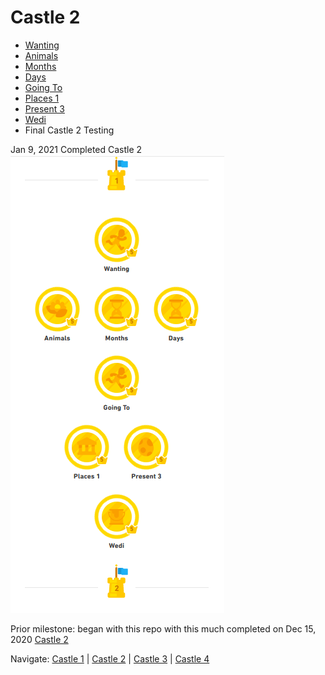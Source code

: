 # Castle 2
* [Wanting](https://github.com/EO4wellness/T-I-L/blob/main/polyglot/gales/Castle-2/Wanting.md)<br>
* [Animals](https://github.com/EO4wellness/T-I-L/blob/main/polyglot/gales/Castle-2/Animals.md)<br> 
* [Months](https://github.com/EO4wellness/T-I-L/blob/main/polyglot/gales/Castle-2/Months.md)<br>
* [Days](https://github.com/EO4wellness/T-I-L/blob/main/polyglot/gales/Castle-2/Days.md)<br>
* [Going To](https://github.com/EO4wellness/T-I-L/blob/main/polyglot/gales/Castle-2/Going-To.md)<br>
* [Places 1](https://github.com/EO4wellness/T-I-L/blob/main/polyglot/gales/Castle-2/Places.MD) <br>
* [Present 3](https://github.com/EO4wellness/T-I-L/blob/main/polyglot/gales/Castle-2/Present3.md) <br>
* [Wedi](https://github.com/EO4wellness/T-I-L/blob/main/polyglot/gales/Castle-2/Wedi)<br>
* Final Castle 2 Testing 

Jan 9, 2021 Completed Castle 2
![Castle2](https://github.com/EO4wellness/T-I-L/blob/main/polyglot/gales/Castle-2/2021-01-02-finished-castle2.png)


Prior milestone: began with this repo with this much completed on Dec 15, 2020 [Castle 2](https://github.com/EO4wellness/T-I-L/blob/main/polyglot/gales/images/Welsh-Castle-2.png)<br>


Navigate: [Castle 1](https://github.com/EO4wellness/T-I-L/blob/main/polyglot/gales/Castle-1/README.md) | 
[Castle 2](https://github.com/EO4wellness/T-I-L/blob/main/polyglot/gales/Castle-2/README.md) | 
[Castle 3](https://github.com/EO4wellness/T-I-L/blob/main/polyglot/gales/Castle-3/README.md) |
[Castle 4](https://github.com/EO4wellness/T-I-L/blob/main/polyglot/gales/Castle-4/README.md) 
<br>

